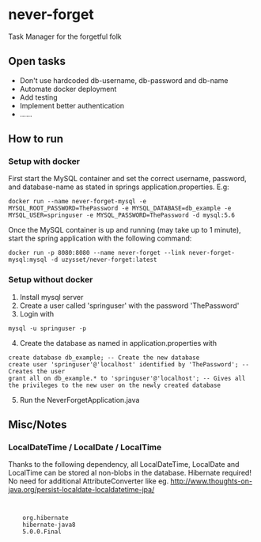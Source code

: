 # never-forget
Task Manager for the forgetful folk

## Open tasks

* Don't use hardcoded db-username, db-password and db-name
* Automate docker deployment
* Add testing
* Implement better authentication
* ......

## How to run

### Setup with docker

First start the MySQL container and set the correct username, password, and database-name as stated in springs application.properties. E.g:
~~~
docker run --name never-forget-mysql -e MYSQL_ROOT_PASSWORD=ThePassword -e MYSQL_DATABASE=db_example -e MYSQL_USER=springuser -e MYSQL_PASSWORD=ThePassword -d mysql:5.6
~~~

Once the MySQL container is up and running (may take up to 1 minute), start the spring application with the following command:
~~~
docker run -p 8080:8080 --name never-forget --link never-forget-mysql:mysql -d uzysset/never-forget:latest
~~~

### Setup without docker

1. Install mysql server
2. Create a user called 'springuser' with the password 'ThePassword'
3. Login with
~~~
mysql -u springuser -p
~~~

4. Create the database as named in <path>application.properties</path> with
~~~
create database db_example; -- Create the new database
create user 'springuser'@'localhost' identified by 'ThePassword'; -- Creates the user
grant all on db_example.* to 'springuser'@'localhost'; -- Gives all the privileges to the new user on the newly created database
~~~
5. Run the NeverForgetApplication.java

## Misc/Notes

### LocalDateTime / LocalDate / LocalTime

Thanks to the following dependency, all LocalDateTime, LocalDate and LocalTime can be stored al non-blobs in the database. Hibernate required! No need for additional AttributeConverter like eg. http://www.thoughts-on-java.org/persist-localdate-localdatetime-jpa/

<code>
<dependency>
    <groupId>org.hibernate</groupId>
    <artifactId>hibernate-java8</artifactId>
    <version>5.0.0.Final</version>
</dependency>
</code>

